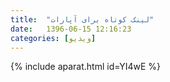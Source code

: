 ```yaml
---
title:  "لینک کوتاه برای آپارات"
date:   1396-06-15 12:16:23
categories: [ویدیو]
---
```


{% include aparat.html id=YI4wE %}
